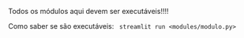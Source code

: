 Todos os módulos aqui devem ser executáveis!!!! 

Como saber se são executáveis:
` streamlit run <modules/modulo.py>`